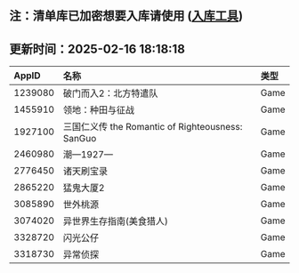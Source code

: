 ## 注：清单库已加密想要入库请使用 ([入库工具](https://github.com/BlankTMing/ManifestAutoUpdate/releases))

## 更新时间：2025-02-16 18:18:18
| AppID | 名称 | 类型  |
| :-------------------- | :----------------------------- | :----------- |
| 1239080 | 破门而入2：北方特遣队| Game |
| 1455910 | 领地：种田与征战| Game |
| 1927100 | 三国仁义传 the Romantic of Righteousness: SanGuo| Game |
| 2460980 | 潮—1927—| Game |
| 2776450 | 诸天刷宝录| Game |
| 2865220 | 猛鬼大厦2| Game |
| 3085890 | 世外桃源| Game |
| 3074020 | 异世界生存指南(美食猎人)| Game |
| 3328720 | 闪光公仔| Game |
| 3318730 | 异常侦探| Game |
